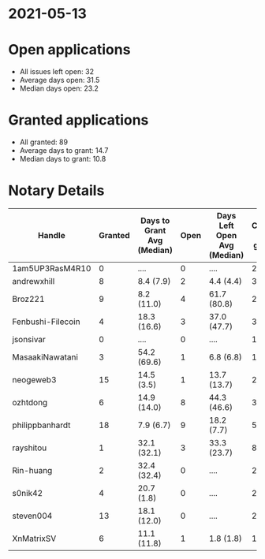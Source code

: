 2021-05-13
==========

# Open applications

- All issues left open: 32
- Average days open: 31.5
- Median days open: 23.2

# Granted applications

- All granted: 89
- Average days to grant: 14.7
- Median days to grant: 10.8

# Notary Details

| Handle            |   Granted | Days to Grant Avg (Median)   |   Open | Days Left Open Avg (Median)   |   Closed (no grant) |
|-------------------|-----------|------------------------------|--------|-------------------------------|---------------------|
| 1am5UP3RasM4R10   |         0 | ....                         |      0 | ....                          |                   2 |
| andrewxhill       |         8 | 8.4  (7.9)                   |      2 | 4.4  (4.4)                    |                  30 |
| Broz221           |         9 | 8.2  (11.0)                  |      4 | 61.7  (80.8)                  |                  20 |
| Fenbushi-Filecoin |         4 | 18.3  (16.6)                 |      3 | 37.0  (47.7)                  |                  32 |
| jsonsivar         |         0 | ....                         |      0 | ....                          |                  13 |
| MasaakiNawatani   |         3 | 54.2  (69.6)                 |      1 | 6.8  (6.8)                    |                  15 |
| neogeweb3         |        15 | 14.5  (3.5)                  |      1 | 13.7  (13.7)                  |                  29 |
| ozhtdong          |         6 | 14.9  (14.0)                 |      8 | 44.3  (46.6)                  |                  33 |
| philippbanhardt   |        18 | 7.9  (6.7)                   |      9 | 18.2  (7.7)                   |                  58 |
| rayshitou         |         1 | 32.1  (32.1)                 |      3 | 33.3  (23.7)                  |                   8 |
| Rin-huang         |         2 | 32.4  (32.4)                 |      0 | ....                          |                   2 |
| s0nik42           |         4 | 20.7  (1.8)                  |      0 | ....                          |                  20 |
| steven004         |        13 | 18.1  (12.0)                 |      0 | ....                          |                  23 |
| XnMatrixSV        |         6 | 11.1  (11.8)                 |      1 | 1.8  (1.8)                    |                  11 |